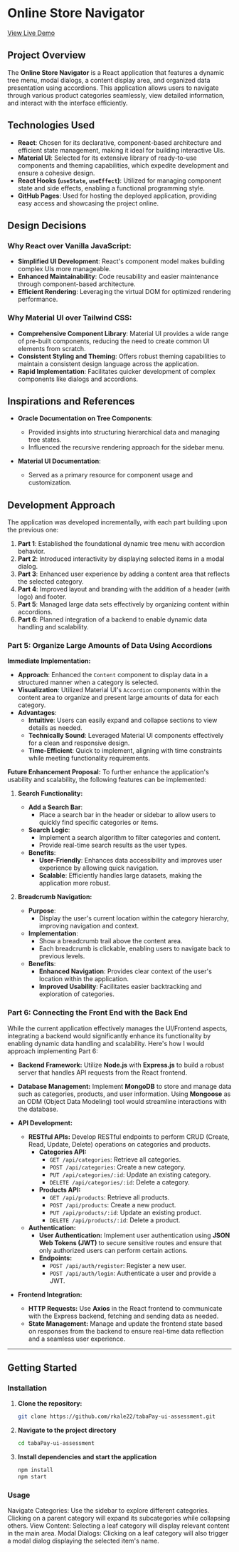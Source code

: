 # Online Store Navigator


[View Live Demo](https://rkale22.github.io/tabaPay-online-store-navigator)

## Project Overview

The **Online Store Navigator** is a React application that features a dynamic tree menu, modal dialogs, a content display area, and organized data presentation using accordions. This application allows users to navigate through various product categories seamlessly, view detailed information, and interact with the interface efficiently.

## Technologies Used

- **React**: Chosen for its declarative, component-based architecture and efficient state management, making it ideal for building interactive UIs.
- **Material UI**: Selected for its extensive library of ready-to-use components and theming capabilities, which expedite development and ensure a cohesive design.
- **React Hooks (`useState`, `useEffect`)**: Utilized for managing component state and side effects, enabling a functional programming style.
- **GitHub Pages**: Used for hosting the deployed application, providing easy access and showcasing the project online.

## Design Decisions

### Why React over Vanilla JavaScript:
- **Simplified UI Development**: React's component model makes building complex UIs more manageable.
- **Enhanced Maintainability**: Code reusability and easier maintenance through component-based architecture.
- **Efficient Rendering**: Leveraging the virtual DOM for optimized rendering performance.

### Why Material UI over Tailwind CSS:
- **Comprehensive Component Library**: Material UI provides a wide range of pre-built components, reducing the need to create common UI elements from scratch.
- **Consistent Styling and Theming**: Offers robust theming capabilities to maintain a consistent design language across the application.
- **Rapid Implementation**: Facilitates quicker development of complex components like dialogs and accordions.

## Inspirations and References

- **Oracle Documentation on Tree Components**:
  - Provided insights into structuring hierarchical data and managing tree states.
  - Influenced the recursive rendering approach for the sidebar menu.
  
- **Material UI Documentation**:
  - Served as a primary resource for component usage and customization.
  

## Development Approach

The application was developed incrementally, with each part building upon the previous one:

1. **Part 1**: Established the foundational dynamic tree menu with accordion behavior.
2. **Part 2**: Introduced interactivity by displaying selected items in a modal dialog.
3. **Part 3**: Enhanced user experience by adding a content area that reflects the selected category.
4. **Part 4**: Improved layout and branding with the addition of a header (with logo) and footer.
5. **Part 5**: Managed large data sets effectively by organizing content within accordions.
6. **Part 6**: Planned integration of a backend to enable dynamic data handling and scalability.



### Part 5: Organize Large Amounts of Data Using Accordions


**Immediate Implementation:**
- **Approach**: Enhanced the `Content` component to display data in a structured manner when a category is selected.
- **Visualization**: Utilized Material UI's `Accordion` components within the content area to organize and present large amounts of data for each category.
- **Advantages**:
  - **Intuitive**: Users can easily expand and collapse sections to view details as needed.
  - **Technically Sound**: Leveraged Material UI components effectively for a clean and responsive design.
  - **Time-Efficient**: Quick to implement, aligning with time constraints while meeting functionality requirements.

**Future Enhancement Proposal:**
To further enhance the application's usability and scalability, the following features can be implemented:

1. **Search Functionality:**
   - **Add a Search Bar**:
     - Place a search bar in the header or sidebar to allow users to quickly find specific categories or items.
   - **Search Logic**:
     - Implement a search algorithm to filter categories and content.
     - Provide real-time search results as the user types.
   - **Benefits**:
     - **User-Friendly**: Enhances data accessibility and improves user experience by allowing quick navigation.
     - **Scalable**: Efficiently handles large datasets, making the application more robust.

2. **Breadcrumb Navigation:**
   - **Purpose**:
     - Display the user's current location within the category hierarchy, improving navigation and context.
   - **Implementation**:
     - Show a breadcrumb trail above the content area.
     - Each breadcrumb is clickable, enabling users to navigate back to previous levels.
   - **Benefits**:
     - **Enhanced Navigation**: Provides clear context of the user's location within the application.
     - **Improved Usability**: Facilitates easier backtracking and exploration of categories.



### Part 6: Connecting the Front End with the Back End

While the current application effectively manages the UI/Frontend aspects, integrating a backend would significantly enhance its functionality by enabling dynamic data handling and scalability. Here's how I would approach implementing Part 6:

- **Backend Framework:** Utilize **Node.js** with **Express.js** to build a robust server that handles API requests from the React frontend.

- **Database Management:** Implement **MongoDB** to store and manage data such as categories, products, and user information. Using **Mongoose** as an ODM (Object Data Modeling) tool would streamline interactions with the database.

- **API Development:**
  - **RESTful APIs:** Develop RESTful endpoints to perform CRUD (Create, Read, Update, Delete) operations on categories and products.
    - **Categories API:**
      - `GET /api/categories`: Retrieve all categories.
      - `POST /api/categories`: Create a new category.
      - `PUT /api/categories/:id`: Update an existing category.
      - `DELETE /api/categories/:id`: Delete a category.
    - **Products API:**
      - `GET /api/products`: Retrieve all products.
      - `POST /api/products`: Create a new product.
      - `PUT /api/products/:id`: Update an existing product.
      - `DELETE /api/products/:id`: Delete a product.
  - **Authentication:**
    - **User Authentication:** Implement user authentication using **JSON Web Tokens (JWT)** to secure sensitive routes and ensure that only authorized users can perform certain actions.
    - **Endpoints:**
      - `POST /api/auth/register`: Register a new user.
      - `POST /api/auth/login`: Authenticate a user and provide a JWT.

- **Frontend Integration:**
  - **HTTP Requests:** Use **Axios** in the React frontend to communicate with the Express backend, fetching and sending data as needed.
  - **State Management:** Manage and update the frontend state based on responses from the backend to ensure real-time data reflection and a seamless user experience.




---

## Getting Started

### Installation

1. **Clone the repository:**
   ```bash
   git clone https://github.com/rkale22/tabaPay-ui-assessment.git
2. **Navigate to the project directory**
    ```bash
    cd tabaPay-ui-assessment
3. **Install dependencies and start the application**
    ```bash
    npm install
    npm start

### Usage

Navigate Categories: Use the sidebar to explore different categories. Clicking on a parent category will expand its subcategories while collapsing others.
View Content: Selecting a leaf category will display relevant content in the main area.
Modal Dialogs: Clicking on a leaf category will also trigger a modal dialog displaying the selected item's name.

